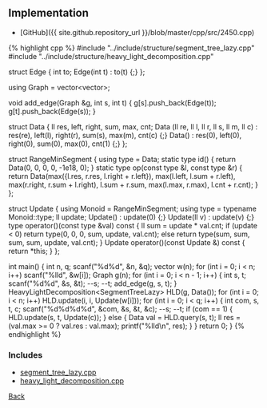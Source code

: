 

## Implementation

- [GitHub]({{ site.github.repository_url }}/blob/master/cpp/src/2450.cpp)

{% highlight cpp %}
#include "../include/structure/segment_tree_lazy.cpp"
#include "../include/structure/heavy_light_decomposition.cpp"

struct Edge {
  int to;
  Edge(int t) : to(t) {;}
};

using Graph = vector<vector<Edge>>;

void add_edge(Graph &g, int s, int t) {
  g[s].push_back(Edge(t));
  g[t].push_back(Edge(s));
}

struct Data {
  ll res, left, right, sum, max, cnt;
  Data (ll re, ll l, ll r, ll s, ll m, ll c) :
    res(re), left(l), right(r), sum(s), max(m), cnt(c) {;}
  Data() : res(0), left(0), right(0), sum(0), max(0), cnt(1) {;}
};

struct RangeMinSegment {
  using type = Data;
  static type id() { return Data(0, 0, 0, 0, -1e18, 0); }
  static type op(const type &l, const type &r) {
    return Data(max({l.res, r.res, l.right + r.left}),
                max(l.left, l.sum + r.left),
                max(r.right, r.sum + l.right),
                l.sum + r.sum,
                max(l.max, r.max),
                l.cnt + r.cnt);
  }
};

struct Update {
  using Monoid = RangeMinSegment;
  using type = typename Monoid::type;
  ll update;
  Update() : update(0) {;}
  Update(ll v) : update(v) {;}
  type operator()(const type &val) const {
    ll sum = update * val.cnt;
    if (update < 0) return type(0, 0, 0, sum, update, val.cnt);
    else return type(sum, sum, sum, sum, update, val.cnt);
  }
  Update operator()(const Update &) const { return *this; }
};

int main() {
  int n, q;
  scanf("%d%d", &n, &q);
  vector<ll> w(n);
  for (int i = 0; i < n; i++) scanf("%lld", &w[i]);
  Graph g(n);
  for (int i = 0; i < n - 1; i++) {
    int s, t;
    scanf("%d%d", &s, &t); --s; --t;
    add_edge(g, s, t);
  }
  HeavyLightDecomposition<SegmentTreeLazy<Update>> HLD(g, Data());
  for (int i = 0; i < n; i++) HLD.update(i, i, Update(w[i]));
  for (int i = 0; i < q; i++) {
    int com, s, t, c;
    scanf("%d%d%d%d", &com, &s, &t, &c); --s; --t;
    if (com == 1) {
      HLD.update(s, t, Update(c));
    }
    else {
      Data val = HLD.query(s, t);
      ll res = (val.max >= 0 ? val.res : val.max);
      printf("%lld\n", res);
    }
  }
  return 0;
}
{% endhighlight %}

### Includes

- [segment_tree_lazy.cpp](../include/structure/segment_tree_lazy)
- [heavy_light_decomposition.cpp](../include/structure/heavy_light_decomposition)

[Back](..)
